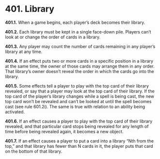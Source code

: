 # **401.** Library

**401.1.** When a game begins, each player’s deck becomes their library.

**401.2.** Each library must be kept in a single face-down pile. Players can’t look at or change the order of cards in a library.

**401.3.** Any player may count the number of cards remaining in any player’s library at any time.

**401.4.** If an effect puts two or more cards in a specific position in a library at the same time, the owner of those cards may arrange them in any order. That library’s owner doesn’t reveal the order in which the cards go into the library.

**401.5.** Some effects tell a player to play with the top card of their library revealed, or say that a player may look at the top card of their library. If the top card of the player’s library changes while a spell is being cast, the new top card won’t be revealed and can’t be looked at until the spell becomes cast (see rule 601.2i). The same is true with relation to an ability being activated.

**401.6.** If an effect causes a player to play with the top card of their library revealed, and that particular card stops being revealed for any length of time before being revealed again, it becomes a new object.

**401.7.** If an effect causes a player to put a card into a library “Nth from the top,” and that library has fewer than N cards in it, the player puts that card on the bottom of that library.

